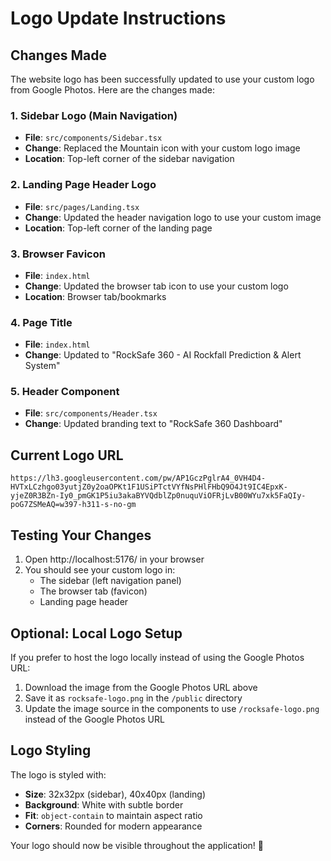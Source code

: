 # Logo Update Instructions

## Changes Made

The website logo has been successfully updated to use your custom logo from Google Photos. Here are the changes made:

### 1. Sidebar Logo (Main Navigation)
- **File**: `src/components/Sidebar.tsx`
- **Change**: Replaced the Mountain icon with your custom logo image
- **Location**: Top-left corner of the sidebar navigation

### 2. Landing Page Header Logo
- **File**: `src/pages/Landing.tsx` 
- **Change**: Updated the header navigation logo to use your custom image
- **Location**: Top-left corner of the landing page

### 3. Browser Favicon
- **File**: `index.html`
- **Change**: Updated the browser tab icon to use your custom logo
- **Location**: Browser tab/bookmarks

### 4. Page Title
- **File**: `index.html`
- **Change**: Updated to "RockSafe 360 - AI Rockfall Prediction & Alert System"

### 5. Header Component
- **File**: `src/components/Header.tsx`
- **Change**: Updated branding text to "RockSafe 360 Dashboard"

## Current Logo URL
```
https://lh3.googleusercontent.com/pw/AP1GczPglrA4_0VH4D4-HVTxLCzhgo03yutjZ0y2oaOPKt1F1USiPTctVYfNsPHlFHbQ9O4Jt9IC4EpxK-yjeZ0R3BZn-Iy0_pmGK1P5iu3akaBYVQdblZp0nuquViOFRjLvB00WYu7xk5FaQIy-poG7ZSMeAQ=w397-h311-s-no-gm
```

## Testing Your Changes

1. Open http://localhost:5176/ in your browser
2. You should see your custom logo in:
   - The sidebar (left navigation panel)
   - The browser tab (favicon)
   - Landing page header

## Optional: Local Logo Setup

If you prefer to host the logo locally instead of using the Google Photos URL:

1. Download the image from the Google Photos URL above
2. Save it as `rocksafe-logo.png` in the `/public` directory
3. Update the image source in the components to use `/rocksafe-logo.png` instead of the Google Photos URL

## Logo Styling

The logo is styled with:
- **Size**: 32x32px (sidebar), 40x40px (landing)
- **Background**: White with subtle border
- **Fit**: `object-contain` to maintain aspect ratio
- **Corners**: Rounded for modern appearance

Your logo should now be visible throughout the application! 🎯